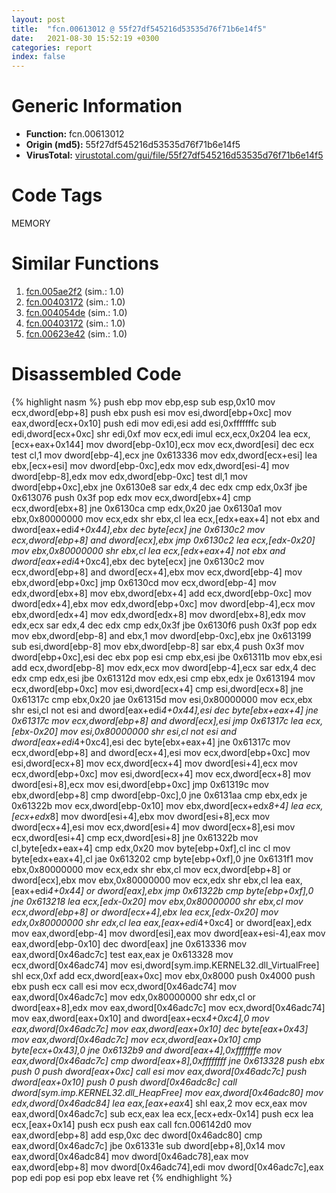 ```yaml
---
layout: post
title:  "fcn.00613012 @ 55f27df545216d53535d76f71b6e14f5"
date:   2021-08-30 15:52:19 +0300
categories: report
index: false
---
```


# Generic Information
- **Function:** fcn.00613012
- **Origin (md5):** 55f27df545216d53535d76f71b6e14f5
- **VirusTotal:** [virustotal.com/gui/file/55f27df545216d53535d76f71b6e14f5][virustotal_ref]

# Code Tags
<span class="tag" id="MEMORY">MEMORY</span>


# Similar Functions

1. [fcn.005ae2f2][similar_1_ref] (sim.: 1.0)
2. [fcn.00403172][similar_2_ref] (sim.: 1.0)
3. [fcn.004054de][similar_3_ref] (sim.: 1.0)
4. [fcn.00403172][similar_4_ref] (sim.: 1.0)
5. [fcn.00623e42][similar_5_ref] (sim.: 1.0)


# Disassembled Code

{% highlight nasm %}
push ebp
mov ebp,esp
sub esp,0x10
mov ecx,dword[ebp+8]
push ebx
push esi
mov esi,dword[ebp+0xc]
mov eax,dword[ecx+0x10]
push edi
mov edi,esi
add esi,0xfffffffc
sub edi,dword[ecx+0xc]
shr edi,0xf
mov ecx,edi
imul ecx,ecx,0x204
lea ecx,[ecx+eax+0x144]
mov dword[ebp-0x10],ecx
mov ecx,dword[esi]
dec ecx
test cl,1
mov dword[ebp-4],ecx
jne 0x613336
mov edx,dword[ecx+esi]
lea ebx,[ecx+esi]
mov dword[ebp-0xc],edx
mov edx,dword[esi-4]
mov dword[ebp-8],edx
mov edx,dword[ebp-0xc]
test dl,1
mov dword[ebp+0xc],ebx
jne 0x6130e8
sar edx,4
dec edx
cmp edx,0x3f
jbe 0x613076
push 0x3f
pop edx
mov ecx,dword[ebx+4]
cmp ecx,dword[ebx+8]
jne 0x6130ca
cmp edx,0x20
jae 0x6130a1
mov ebx,0x80000000
mov ecx,edx
shr ebx,cl
lea ecx,[edx+eax+4]
not ebx
and dword[eax+edi*4+0x44],ebx
dec byte[ecx]
jne 0x6130c2
mov ecx,dword[ebp+8]
and dword[ecx],ebx
jmp 0x6130c2
lea ecx,[edx-0x20]
mov ebx,0x80000000
shr ebx,cl
lea ecx,[edx+eax+4]
not ebx
and dword[eax+edi*4+0xc4],ebx
dec byte[ecx]
jne 0x6130c2
mov ecx,dword[ebp+8]
and dword[ecx+4],ebx
mov ecx,dword[ebp-4]
mov ebx,dword[ebp+0xc]
jmp 0x6130cd
mov ecx,dword[ebp-4]
mov edx,dword[ebx+8]
mov ebx,dword[ebx+4]
add ecx,dword[ebp-0xc]
mov dword[edx+4],ebx
mov edx,dword[ebp+0xc]
mov dword[ebp-4],ecx
mov ebx,dword[edx+4]
mov edx,dword[edx+8]
mov dword[ebx+8],edx
mov edx,ecx
sar edx,4
dec edx
cmp edx,0x3f
jbe 0x6130f6
push 0x3f
pop edx
mov ebx,dword[ebp-8]
and ebx,1
mov dword[ebp-0xc],ebx
jne 0x613199
sub esi,dword[ebp-8]
mov ebx,dword[ebp-8]
sar ebx,4
push 0x3f
mov dword[ebp+0xc],esi
dec ebx
pop esi
cmp ebx,esi
jbe 0x61311b
mov ebx,esi
add ecx,dword[ebp-8]
mov edx,ecx
mov dword[ebp-4],ecx
sar edx,4
dec edx
cmp edx,esi
jbe 0x61312d
mov edx,esi
cmp ebx,edx
je 0x613194
mov ecx,dword[ebp+0xc]
mov esi,dword[ecx+4]
cmp esi,dword[ecx+8]
jne 0x61317c
cmp ebx,0x20
jae 0x61315d
mov esi,0x80000000
mov ecx,ebx
shr esi,cl
not esi
and dword[eax+edi*4+0x44],esi
dec byte[ebx+eax+4]
jne 0x61317c
mov ecx,dword[ebp+8]
and dword[ecx],esi
jmp 0x61317c
lea ecx,[ebx-0x20]
mov esi,0x80000000
shr esi,cl
not esi
and dword[eax+edi*4+0xc4],esi
dec byte[ebx+eax+4]
jne 0x61317c
mov ecx,dword[ebp+8]
and dword[ecx+4],esi
mov ecx,dword[ebp+0xc]
mov esi,dword[ecx+8]
mov ecx,dword[ecx+4]
mov dword[esi+4],ecx
mov ecx,dword[ebp+0xc]
mov esi,dword[ecx+4]
mov ecx,dword[ecx+8]
mov dword[esi+8],ecx
mov esi,dword[ebp+0xc]
jmp 0x61319c
mov ebx,dword[ebp+8]
cmp dword[ebp-0xc],0
jne 0x6131aa
cmp ebx,edx
je 0x61322b
mov ecx,dword[ebp-0x10]
mov ebx,dword[ecx+edx*8+4]
lea ecx,[ecx+edx*8]
mov dword[esi+4],ebx
mov dword[esi+8],ecx
mov dword[ecx+4],esi
mov ecx,dword[esi+4]
mov dword[ecx+8],esi
mov ecx,dword[esi+4]
cmp ecx,dword[esi+8]
jne 0x61322b
mov cl,byte[edx+eax+4]
cmp edx,0x20
mov byte[ebp+0xf],cl
inc cl
mov byte[edx+eax+4],cl
jae 0x613202
cmp byte[ebp+0xf],0
jne 0x6131f1
mov ebx,0x80000000
mov ecx,edx
shr ebx,cl
mov ecx,dword[ebp+8]
or dword[ecx],ebx
mov ebx,0x80000000
mov ecx,edx
shr ebx,cl
lea eax,[eax+edi*4+0x44]
or dword[eax],ebx
jmp 0x61322b
cmp byte[ebp+0xf],0
jne 0x613218
lea ecx,[edx-0x20]
mov ebx,0x80000000
shr ebx,cl
mov ecx,dword[ebp+8]
or dword[ecx+4],ebx
lea ecx,[edx-0x20]
mov edx,0x80000000
shr edx,cl
lea eax,[eax+edi*4+0xc4]
or dword[eax],edx
mov eax,dword[ebp-4]
mov dword[esi],eax
mov dword[eax+esi-4],eax
mov eax,dword[ebp-0x10]
dec dword[eax]
jne 0x613336
mov eax,dword[0x46adc7c]
test eax,eax
je 0x613328
mov ecx,dword[0x46adc74]
mov esi,dword[sym.imp.KERNEL32.dll_VirtualFree]
shl ecx,0xf
add ecx,dword[eax+0xc]
mov ebx,0x8000
push 0x4000
push ebx
push ecx
call esi
mov ecx,dword[0x46adc74]
mov eax,dword[0x46adc7c]
mov edx,0x80000000
shr edx,cl
or dword[eax+8],edx
mov eax,dword[0x46adc7c]
mov ecx,dword[0x46adc74]
mov eax,dword[eax+0x10]
and dword[eax+ecx*4+0xc4],0
mov eax,dword[0x46adc7c]
mov eax,dword[eax+0x10]
dec byte[eax+0x43]
mov eax,dword[0x46adc7c]
mov ecx,dword[eax+0x10]
cmp byte[ecx+0x43],0
jne 0x6132b9
and dword[eax+4],0xfffffffe
mov eax,dword[0x46adc7c]
cmp dword[eax+8],0xffffffff
jne 0x613328
push ebx
push 0
push dword[eax+0xc]
call esi
mov eax,dword[0x46adc7c]
push dword[eax+0x10]
push 0
push dword[0x46adc8c]
call dword[sym.imp.KERNEL32.dll_HeapFree]
mov eax,dword[0x46adc80]
mov edx,dword[0x46adc84]
lea eax,[eax+eax*4]
shl eax,2
mov ecx,eax
mov eax,dword[0x46adc7c]
sub ecx,eax
lea ecx,[ecx+edx-0x14]
push ecx
lea ecx,[eax+0x14]
push ecx
push eax
call fcn.006142d0
mov eax,dword[ebp+8]
add esp,0xc
dec dword[0x46adc80]
cmp eax,dword[0x46adc7c]
jbe 0x61331e
sub dword[ebp+8],0x14
mov eax,dword[0x46adc84]
mov dword[0x46adc78],eax
mov eax,dword[ebp+8]
mov dword[0x46adc74],edi
mov dword[0x46adc7c],eax
pop edi
pop esi
pop ebx
leave
ret
{% endhighlight %}


[similar_1_ref]: /report/fcn.005ae2f2@792ba17bc3097e6be31d5d8d17300850
[similar_2_ref]: /report/fcn.00403172@7dd153bad1771b9e8d5266a341ebf949
[similar_3_ref]: /report/fcn.004054de@d4e56c7d970c209a3a2b3c4b4cc5e586
[similar_4_ref]: /report/fcn.00403172@cbc200f66cbffbddf5df52f7c0da283a
[similar_5_ref]: /report/fcn.00623e42@7614e1bbe9b9fd3db78e405e68b1fab4
[virustotal_ref]: https://www.virustotal.com/gui/file/55f27df545216d53535d76f71b6e14f5